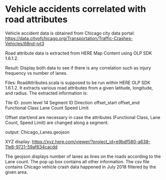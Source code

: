 # Vehicle accidents correlated with road attributes

Vehicle accident data is obtained from Chicago city data portal:
https://data.cityofchicago.org/Transportation/Traffic-Crashes-Vehicles/68nd-jvt3

Road attribute data is extracted from HERE Map Content using OLP SDK 1.6.1.2.

Result: Display both data to see if there is any correlation such as injury frequency vs number of lanes.

Files: 
  RoadAttributes.scala is supposed to be run within HERE OLP SDK 1.6.1.2.
  It extracts various road attributes from a given latitude, longitude, and radius.
  The extracted information is:

  Tile ID: zoom level 14
  Segment ID
  Direction
  offset_start
  offset_end
  Functional Class
  Lane Count
  Speed Limit

  Offset start/end are necessary in case the attributes (Functional Class, Lane Count, Speed Limit) are changed along a segment.

  output: Chicago_Lanes.geojson

XYZ display: https://xyz.here.com/viewer/?project_id=e9bdf580-a638-11e8-9721-59af634cacdd

The geojson displays number of lanes as lines on the roads according to the Lane count. The pop up box contains all other information. The csv file contains Chicago vehicle crash data happened in July 2018 filtered by the given area. 
